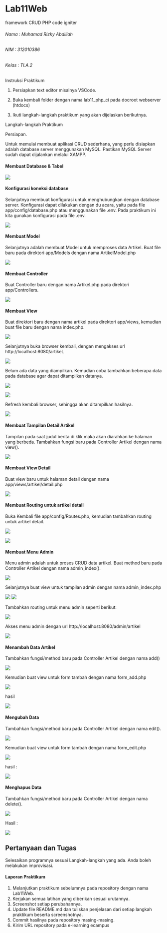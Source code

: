 # Lab11Web 
framework CRUD PHP code igniter

###### Nama : Muhamad Rizky Abdillah
###### NIM : 312010386
###### Kelas : TI.A.2

Instruksi Praktikum

1. Persiapkan text editor misalnya VSCode.

2. Buka kembali folder dengan nama lab11_php_ci pada docroot webserver (htdocs)

3. Ikuti langkah-langkah praktikum yang akan dijelaskan berikutnya.

Langkah-langkah Praktikum

Persiapan.

Untuk memulai membuat aplikasi CRUD sederhana, yang perlu disiapkan adalah 
database server menggunakan MySQL. Pastikan MySQL Server sudah dapat dijalankan 
melalui XAMPP.

#### Membuat Database & Tabel

![](img/1%20satu.jpg)



#### Konfigurasi koneksi database
Selanjutnya membuat konfigurasi untuk menghubungkan dengan database server. 
Konfigurasi dapat dilakukan dengan du acara, yaitu pada file app/config/database.php
atau menggunakan file .env. Pada praktikum ini kita gunakan konfigurasi pada file .env.

![](img/2%20dua.jpg)

#### Membuat Model
Selanjutnya adalah membuat Model untuk memproses data Artikel. Buat file baru pada 
direktori app/Models dengan nama ArtikelModel.php

![](img/3a%20view.jpg)



#### Membuat Controller
Buat Controller baru dengan nama Artikel.php pada direktori app/Controllers. 

![](img/3b%20controller.jpg)


#### Membuat View
Buat direktori baru dengan nama artikel pada direktori app/views, kemudian buat file 
baru dengan nama index.php. 

![](img/3c%20view.jpg)

Selanjutnya buka browser kembali, dengan mengakses url http://localhost:8080/artikeL

![](img/4%20empat.jpg)

Belum ada data yang diampilkan. Kemudian coba tambahkan beberapa data pada 
database agar dapat ditampilkan datanya.

![](img/5%20lima.jpg)

![](img/6%20enam.jpg)

Refresh kembali browser, sehingga akan ditampilkan hasilnya.


![](img/7%20right.jpg)


#### Membuat Tampilan Detail Artikel
Tampilan pada saat judul berita di klik maka akan diarahkan ke halaman yang berbeda. 
Tambahkan fungsi baru pada Controller Artikel dengan nama view().

![](img/8a%20detailcontroller.jpg)


#### Membuat View Detail
Buat view baru untuk halaman detail dengan nama app/views/artikel/detail.php

![](img/8b%20detailview.jpg)


#### Membuat Routing untuk artikel detail
Buka Kembali file app/config/Routes.php, kemudian tambahkan routing untuk artikel 
detail.

![](img/8c%20detailroutes.jpg)

![](img/8d%20delapan.jpg)

#### Membuat Menu Admin
Menu admin adalah untuk proses CRUD data artikel. Buat method baru pada 
Controller Artikel dengan nama admin_index(). 

![](img/9%20controlleradmin.jpg)


Selanjutnya buat view untuk tampilan admin dengan nama admin_index.php

![](img/9%20view.jpg)
![](img/9%20view2.jpg)

Tambahkan routing untuk menu admin seperti berikut:

![](img/9%20routes.jpg)


Akses menu admin dengan url http://localhost:8080/admin/artikel

![](img/admin%20css.jpg)


#### Menambah Data Artikel
Tambahkan fungsi/method baru pada Controller Artikel dengan nama add()

![](img/10%20controller.jpg)


Kemudian buat view untuk form tambah dengan nama form_add.php

![](img/10%20view.jpg)

hasil 

![](img/10%20xadminadd.jpg)

#### Mengubah Data
Tambahkan fungsi/method baru pada Controller Artikel dengan nama edit(). 

![](img/11%20edit1controller.jpg)


Kemudian buat view untuk form tambah dengan nama form_edit.php

![](img/11%20edit2view.jpg)

hasil : 

![](img/11%20edit3.jpg)


#### Menghapus Data
Tambahkan fungsi/method baru pada Controller Artikel dengan nama delete().

![](img/12%20hapus.jpg)

Hasil :

![](img/12%20hapus1.jpg)

## Pertanyaan dan Tugas

Selesaikan programnya sesuai Langkah-langkah yang ada. Anda boleh melakukan 
improvisasi.

#### Laporan Praktikum

1. Melanjutkan praktikum sebelumnya pada repository dengan nama Lab11Web.
2. Kerjakan semua latihan yang diberikan sesuai urutannya.
3. Screenshot setiap perubahannya.
4. Update file README.md dan tuliskan penjelasan dari setiap langkah praktikum 
beserta screenshotnya.
5. Commit hasilnya pada repository masing-masing.
6. Kirim URL repository pada e-learning ecampus
